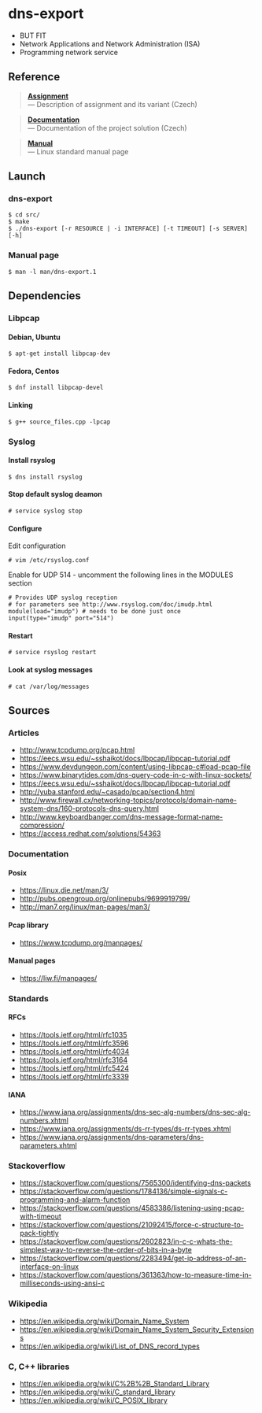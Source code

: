 # dns-export

<!----------------------------------------------------------------------------->

- BUT FIT
- Network Applications and Network Administration (ISA)
- Programming network service

<!----------------------------------------------------------------------------->

## Reference

> [**Assignment**](assignment/assignment.pdf)<br>
> — Description of assignment and its variant (Czech)

> [**Documentation**](doc/doc.pdf)<br>
> — Documentation of the project solution (Czech)

> [**Manual**](man/man.png)<br>
> — Linux standard manual page

<!----------------------------------------------------------------------------->

## Launch

### dns-export
```
$ cd src/
$ make
$ ./dns-export [-r RESOURCE | -i INTERFACE] [-t TIMEOUT] [-s SERVER] [-h]
```

### Manual page
```
$ man -l man/dns-export.1
```

<!----------------------------------------------------------------------------->

## Dependencies

### Libpcap

#### Debian, Ubuntu
```
$ apt-get install libpcap-dev
```

#### Fedora, Centos
```
$ dnf install libpcap-devel
```

#### Linking
```
$ g++ source_files.cpp -lpcap
```

### Syslog

#### Install rsyslog
```
$ dns install rsyslog
```

#### Stop default syslog deamon
```
# service syslog stop
```

#### Configure

Edit configuration
```
# vim /etc/rsyslog.conf
```

Enable for UDP 514 - uncomment the following lines in the MODULES section
```
# Provides UDP syslog reception
# for parameters see http://www.rsyslog.com/doc/imudp.html
module(load="imudp") # needs to be done just once
input(type="imudp" port="514")
```

#### Restart
```
# service rsyslog restart
```

#### Look at syslog messages
```
# cat /var/log/messages
```

<!----------------------------------------------------------------------------->

## Sources

### Articles
- http://www.tcpdump.org/pcap.html
- https://eecs.wsu.edu/~sshaikot/docs/lbpcap/libpcap-tutorial.pdf
- https://www.devdungeon.com/content/using-libpcap-c#load-pcap-file
- https://www.binarytides.com/dns-query-code-in-c-with-linux-sockets/
- https://eecs.wsu.edu/~sshaikot/docs/lbpcap/libpcap-tutorial.pdf
- http://yuba.stanford.edu/~casado/pcap/section4.html
- http://www.firewall.cx/networking-topics/protocols/domain-name-system-dns/160-protocols-dns-query.html
- http://www.keyboardbanger.com/dns-message-format-name-compression/
- https://access.redhat.com/solutions/54363

### Documentation

#### Posix
- https://linux.die.net/man/3/
- http://pubs.opengroup.org/onlinepubs/9699919799/
- http://man7.org/linux/man-pages/man3/

#### Pcap library
- https://www.tcpdump.org/manpages/

#### Manual pages
- https://liw.fi/manpages/

### Standards

#### RFCs
- https://tools.ietf.org/html/rfc1035
- https://tools.ietf.org/html/rfc3596
- https://tools.ietf.org/html/rfc4034
- https://tools.ietf.org/html/rfc3164
- https://tools.ietf.org/html/rfc5424
- https://tools.ietf.org/html/rfc3339

#### IANA
- https://www.iana.org/assignments/dns-sec-alg-numbers/dns-sec-alg-numbers.xhtml
- https://www.iana.org/assignments/ds-rr-types/ds-rr-types.xhtml
- https://www.iana.org/assignments/dns-parameters/dns-parameters.xhtml

### Stackoverflow
- https://stackoverflow.com/questions/7565300/identifying-dns-packets
- https://stackoverflow.com/questions/1784136/simple-signals-c-programming-and-alarm-function
- https://stackoverflow.com/questions/4583386/listening-using-pcap-with-timeout
- https://stackoverflow.com/questions/21092415/force-c-structure-to-pack-tightly
- https://stackoverflow.com/questions/2602823/in-c-c-whats-the-simplest-way-to-reverse-the-order-of-bits-in-a-byte
- https://stackoverflow.com/questions/2283494/get-ip-address-of-an-interface-on-linux
- https://stackoverflow.com/questions/361363/how-to-measure-time-in-milliseconds-using-ansi-c

### Wikipedia
- https://en.wikipedia.org/wiki/Domain_Name_System
- https://en.wikipedia.org/wiki/Domain_Name_System_Security_Extensions
- https://en.wikipedia.org/wiki/List_of_DNS_record_types

### C, C++ libraries
- https://en.wikipedia.org/wiki/C%2B%2B_Standard_Library
- https://en.wikipedia.org/wiki/C_standard_library
- https://en.wikipedia.org/wiki/C_POSIX_library
